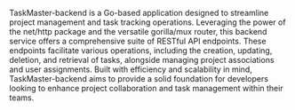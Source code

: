 TaskMaster-backend is a Go-based application designed to streamline project management and task tracking operations. Leveraging the power of the net/http package and the versatile gorilla/mux router, this backend service offers a comprehensive suite of RESTful API endpoints. These endpoints facilitate various operations, including the creation, updating, deletion, and retrieval of tasks, alongside managing project associations and user assignments. Built with efficiency and scalability in mind, TaskMaster-backend aims to provide a solid foundation for developers looking to enhance project collaboration and task management within their teams.